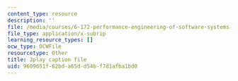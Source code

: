 ```yaml
---
content_type: resource
description: ''
file: /media/courses/6-172-performance-engineering-of-software-systems-fall-2018/9609651f62bda65dd54bf7d1afba1bd0_ulJm7_aTiQM.srt
file_type: application/x-subrip
learning_resource_types: []
ocw_type: OCWFile
resourcetype: Other
title: 3play caption file
uid: 9609651f-62bd-a65d-d54b-f7d1afba1bd0
---
```

